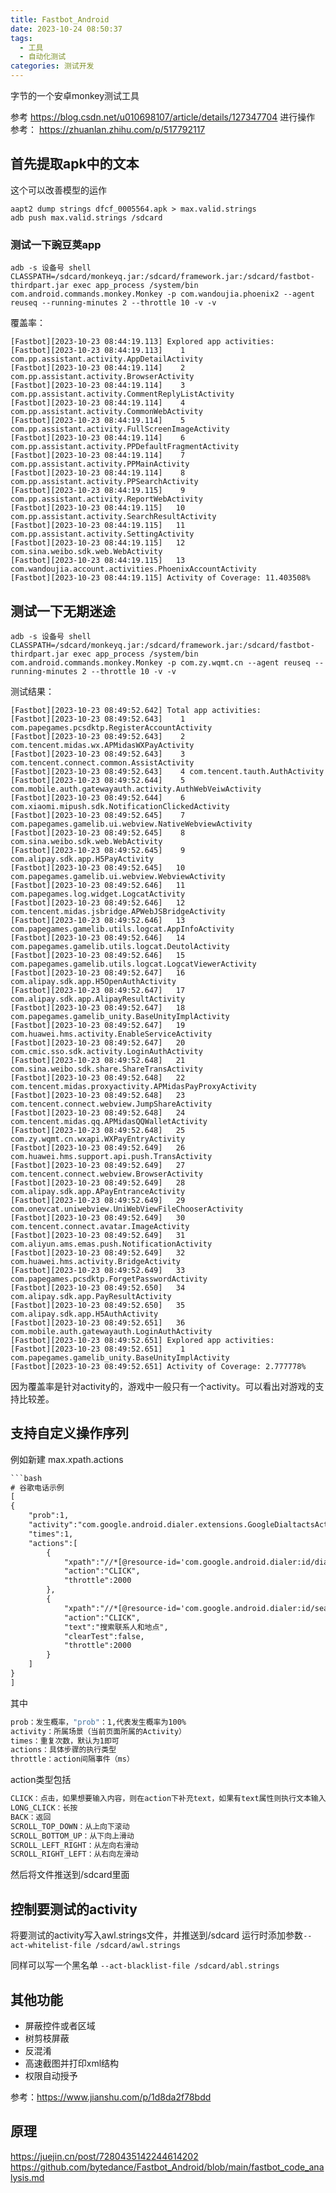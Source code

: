 ```yaml
---
title: Fastbot_Android
date: 2023-10-24 08:50:37
tags:
  - 工具
  - 自动化测试
categories: 测试开发
---
```

字节的一个安卓monkey测试工具

参考 https://blog.csdn.net/u010698107/article/details/127347704 进行操作
参考： https://zhuanlan.zhihu.com/p/517792117

## 首先提取apk中的文本
这个可以改善模型的运作
```shell
aapt2 dump strings dfcf_0005564.apk > max.valid.strings
adb push max.valid.strings /sdcard 

```
### 测试一下豌豆荚app
```shell
adb -s 设备号 shell CLASSPATH=/sdcard/monkeyq.jar:/sdcard/framework.jar:/sdcard/fastbot-thirdpart.jar exec app_process /system/bin com.android.commands.monkey.Monkey -p com.wandoujia.phoenix2 --agent reuseq --running-minutes 2 --throttle 10 -v -v
```
覆盖率：
```shell
[Fastbot][2023-10-23 08:44:19.113] Explored app activities:
[Fastbot][2023-10-23 08:44:19.113]    1 com.pp.assistant.activity.AppDetailActivity
[Fastbot][2023-10-23 08:44:19.114]    2 com.pp.assistant.activity.BrowserActivity
[Fastbot][2023-10-23 08:44:19.114]    3 com.pp.assistant.activity.CommentReplyListActivity
[Fastbot][2023-10-23 08:44:19.114]    4 com.pp.assistant.activity.CommonWebActivity
[Fastbot][2023-10-23 08:44:19.114]    5 com.pp.assistant.activity.FullScreenImageActivity
[Fastbot][2023-10-23 08:44:19.114]    6 com.pp.assistant.activity.PPDefaultFragmentActivity
[Fastbot][2023-10-23 08:44:19.114]    7 com.pp.assistant.activity.PPMainActivity
[Fastbot][2023-10-23 08:44:19.114]    8 com.pp.assistant.activity.PPSearchActivity
[Fastbot][2023-10-23 08:44:19.115]    9 com.pp.assistant.activity.ReportWebActivity
[Fastbot][2023-10-23 08:44:19.115]   10 com.pp.assistant.activity.SearchResultActivity
[Fastbot][2023-10-23 08:44:19.115]   11 com.pp.assistant.activity.SettingActivity
[Fastbot][2023-10-23 08:44:19.115]   12 com.sina.weibo.sdk.web.WebActivity
[Fastbot][2023-10-23 08:44:19.115]   13 com.wandoujia.account.activities.PhoenixAccountActivity
[Fastbot][2023-10-23 08:44:19.115] Activity of Coverage: 11.403508%
```
## 测试一下无期迷途
```shell
adb -s 设备号 shell CLASSPATH=/sdcard/monkeyq.jar:/sdcard/framework.jar:/sdcard/fastbot-thirdpart.jar exec app_process /system/bin com.android.commands.monkey.Monkey -p com.zy.wqmt.cn --agent reuseq --running-minutes 2 --throttle 10 -v -v
```
测试结果：
```shell
[Fastbot][2023-10-23 08:49:52.642] Total app activities:
[Fastbot][2023-10-23 08:49:52.643]    1 com.papegames.pcsdktp.RegisterAccountActivity
[Fastbot][2023-10-23 08:49:52.643]    2 com.tencent.midas.wx.APMidasWXPayActivity
[Fastbot][2023-10-23 08:49:52.643]    3 com.tencent.connect.common.AssistActivity
[Fastbot][2023-10-23 08:49:52.643]    4 com.tencent.tauth.AuthActivity
[Fastbot][2023-10-23 08:49:52.644]    5 com.mobile.auth.gatewayauth.activity.AuthWebVeiwActivity
[Fastbot][2023-10-23 08:49:52.644]    6 com.xiaomi.mipush.sdk.NotificationClickedActivity
[Fastbot][2023-10-23 08:49:52.645]    7 com.papegames.gamelib.ui.webview.NativeWebviewActivity
[Fastbot][2023-10-23 08:49:52.645]    8 com.sina.weibo.sdk.web.WebActivity
[Fastbot][2023-10-23 08:49:52.645]    9 com.alipay.sdk.app.H5PayActivity
[Fastbot][2023-10-23 08:49:52.645]   10 com.papegames.gamelib.ui.webview.WebviewActivity
[Fastbot][2023-10-23 08:49:52.646]   11 com.papegames.log.widget.LogcatActivity
[Fastbot][2023-10-23 08:49:52.646]   12 com.tencent.midas.jsbridge.APWebJSBridgeActivity
[Fastbot][2023-10-23 08:49:52.646]   13 com.papegames.gamelib.utils.logcat.AppInfoActivity
[Fastbot][2023-10-23 08:49:52.646]   14 com.papegames.gamelib.utils.logcat.DeutolActivity
[Fastbot][2023-10-23 08:49:52.646]   15 com.papegames.gamelib.utils.logcat.LogcatViewerActivity
[Fastbot][2023-10-23 08:49:52.647]   16 com.alipay.sdk.app.H5OpenAuthActivity
[Fastbot][2023-10-23 08:49:52.647]   17 com.alipay.sdk.app.AlipayResultActivity
[Fastbot][2023-10-23 08:49:52.647]   18 com.papegames.gamelib_unity.BaseUnityImplActivity
[Fastbot][2023-10-23 08:49:52.647]   19 com.huawei.hms.activity.EnableServiceActivity
[Fastbot][2023-10-23 08:49:52.647]   20 com.cmic.sso.sdk.activity.LoginAuthActivity
[Fastbot][2023-10-23 08:49:52.648]   21 com.sina.weibo.sdk.share.ShareTransActivity
[Fastbot][2023-10-23 08:49:52.648]   22 com.tencent.midas.proxyactivity.APMidasPayProxyActivity
[Fastbot][2023-10-23 08:49:52.648]   23 com.tencent.connect.webview.JumpShareActivity
[Fastbot][2023-10-23 08:49:52.648]   24 com.tencent.midas.qq.APMidasQQWalletActivity
[Fastbot][2023-10-23 08:49:52.648]   25 com.zy.wqmt.cn.wxapi.WXPayEntryActivity
[Fastbot][2023-10-23 08:49:52.649]   26 com.huawei.hms.support.api.push.TransActivity
[Fastbot][2023-10-23 08:49:52.649]   27 com.tencent.connect.webview.BrowserActivity
[Fastbot][2023-10-23 08:49:52.649]   28 com.alipay.sdk.app.APayEntranceActivity
[Fastbot][2023-10-23 08:49:52.649]   29 com.onevcat.uniwebview.UniWebViewFileChooserActivity
[Fastbot][2023-10-23 08:49:52.649]   30 com.tencent.connect.avatar.ImageActivity
[Fastbot][2023-10-23 08:49:52.649]   31 com.aliyun.ams.emas.push.NotificationActivity
[Fastbot][2023-10-23 08:49:52.649]   32 com.huawei.hms.activity.BridgeActivity
[Fastbot][2023-10-23 08:49:52.649]   33 com.papegames.pcsdktp.ForgetPasswordActivity
[Fastbot][2023-10-23 08:49:52.650]   34 com.alipay.sdk.app.PayResultActivity
[Fastbot][2023-10-23 08:49:52.650]   35 com.alipay.sdk.app.H5AuthActivity
[Fastbot][2023-10-23 08:49:52.651]   36 com.mobile.auth.gatewayauth.LoginAuthActivity
[Fastbot][2023-10-23 08:49:52.651] Explored app activities:
[Fastbot][2023-10-23 08:49:52.651]    1 com.papegames.gamelib_unity.BaseUnityImplActivity
[Fastbot][2023-10-23 08:49:52.651] Activity of Coverage: 2.777778%
```

因为覆盖率是针对activity的，游戏中一般只有一个activity。可以看出对游戏的支持比较差。

## 支持自定义操作序列
例如新建 max.xpath.actions
```xml
```bash
# 谷歌电话示例
[
{
    "prob":1,
    "activity":"com.google.android.dialer.extensions.GoogleDialtactsActivity",
    "times":1,
    "actions":[
        {
            "xpath":"//*[@resource-id='com.google.android.dialer:id/dialpad_fab']",
            "action":"CLICK",
            "throttle":2000
        },
        {
            "xpath":"//*[@resource-id='com.google.android.dialer:id/search_edit_text']",
            "action":"CLICK",
            "text":"搜索联系人和地点",
            "clearTest":false,
            "throttle":2000
        }
    ]
}
]
```

其中
```bash
prob：发生概率，"prob"：1,代表发⽣概率为100%
activity：所属场景（当前页面所属的Activity）
times：重复次数，默认为1即可
actions：具体步骤的执行类型
throttle：action间隔事件（ms）
```

action类型包括
```objectivec
CLICK：点击，如果想要输入内容，则在action下补充text，如果有text属性则执行文本输入
LONG_CLICK：长按
BACK：返回
SCROLL_TOP_DOWN：从上向下滚动
SCROLL_BOTTOM_UP：从下向上滑动
SCROLL_LEFT_RIGHT：从左向右滑动
SCROLL_RIGHT_LEFT：从右向左滑动
```
然后将文件推送到/sdcard里面

## 控制要测试的activity
将要测试的activity写入awl.strings文件，并推送到/sdcard
运行时添加参数`--act-whitelist-file /sdcard/awl.strings`

同样可以写一个黑名单
`--act-blacklist-file /sdcard/abl.strings`

## 其他功能
- 屏蔽控件或者区域
- 树剪枝屏蔽
- 反混淆
- 高速截图并打印xml结构
- 权限自动授予

参考：https://www.jianshu.com/p/1d8da2f78bdd

## 原理
https://juejin.cn/post/7280435142244614202
https://github.com/bytedance/Fastbot_Android/blob/main/fastbot_code_analysis.md
